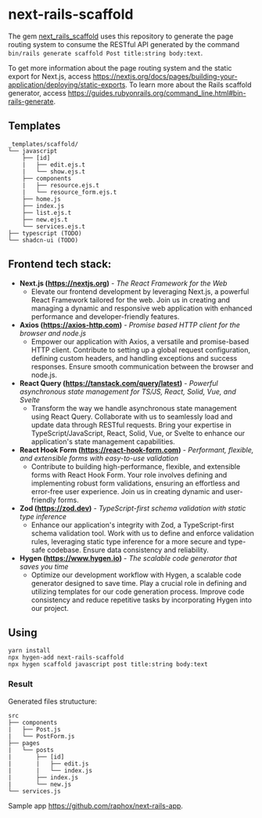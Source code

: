 # next-rails-scaffold

The gem [next_rails_scaffold](https://github.com/raphox/next-rails) uses this repository to generate the page routing system to consume the RESTful API generated by the command `bin/rails generate scaffold Post title:string body:text`.

To get more information about the page routing system and the static export for Next.js, access https://nextjs.org/docs/pages/building-your-application/deploying/static-exports.
To learn more about the Rails scaffold generator, access https://guides.rubyonrails.org/command_line.html#bin-rails-generate.

## Templates

```
_templates/scaffold/
└── javascript
    ├── [id]
    |   ├── edit.ejs.t
    |   └── show.ejs.t
    ├── components
    |   ├── resource.ejs.t
    |   └── resource_form.ejs.t
    ├── home.js
    ├── index.js
    ├── list.ejs.t
    ├── new.ejs.t
    └── services.ejs.t
├── typescript (TODO)
└── shadcn-ui (TODO)
```

## Frontend tech stack:

- **Next.js (https://nextjs.org)** - _The React Framework for the Web_
  - Elevate our frontend development by leveraging Next.js, a powerful React Framework tailored for the web. Join us in creating and managing a dynamic and responsive web application with enhanced performance and developer-friendly features.
- **Axios (https://axios-http.com)** - _Promise based HTTP client for the browser and node.js_
  - Empower our application with Axios, a versatile and promise-based HTTP client. Contribute to setting up a global request configuration, defining custom headers, and handling exceptions and success responses. Ensure smooth communication between the browser and node.js.
- **React Query (https://tanstack.com/query/latest)** - _Powerful asynchronous state management for TS/JS, React, Solid, Vue, and Svelte_
  - Transform the way we handle asynchronous state management using React Query. Collaborate with us to seamlessly load and update data through RESTful requests. Bring your expertise in TypeScript/JavaScript, React, Solid, Vue, or Svelte to enhance our application's state management capabilities.
- **React Hook Form (https://react-hook-form.com)** - _Performant, flexible, and extensible forms with easy-to-use validation_
  - Contribute to building high-performance, flexible, and extensible forms with React Hook Form. Your role involves defining and implementing robust form validations, ensuring an effortless and error-free user experience. Join us in creating dynamic and user-friendly forms.
- **Zod (https://zod.dev)** - _TypeScript-first schema validation with static type inference_
  - Enhance our application's integrity with Zod, a TypeScript-first schema validation tool. Work with us to define and enforce validation rules, leveraging static type inference for a more secure and type-safe codebase. Ensure data consistency and reliability.
- **Hygen (https://www.hygen.io)** - _The scalable code generator that saves you time_
  - Optimize our development workflow with Hygen, a scalable code generator designed to save time. Play a crucial role in defining and utilizing templates for our code generation process. Improve code consistency and reduce repetitive tasks by incorporating Hygen into our project.

## Using

```
yarn install
npx hygen-add next-rails-scaffold
npx hygen scaffold javascript post title:string body:text
```

### Result

Generated files strutucture:

```
src
├── components
|   ├── Post.js
|   └── PostForm.js
├── pages
|   └── posts
|       ├── [id]
|       |   ├── edit.js
|       |   └── index.js
|       ├── index.js
|       └── new.js
└── services.js
```

Sample app https://github.com/raphox/next-rails-app.
